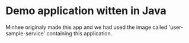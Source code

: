 # Demo application witten in Java

Minhee originaly made this app and we had used the image called 'user-sample-service' containing this application.

